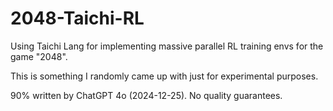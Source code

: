 # 2048-Taichi-RL

Using Taichi Lang for implementing massive parallel RL training envs for the game "2048".

This is something I randomly came up with just for experimental purposes.

90% written by ChatGPT 4o (2024-12-25). No quality guarantees.
